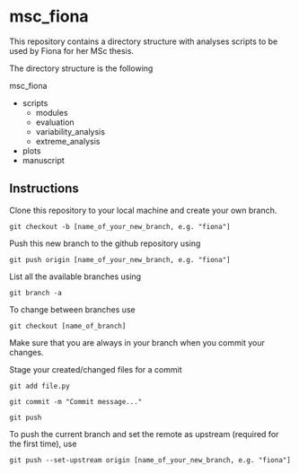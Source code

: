 # msc_fiona

This repository contains a directory structure with analyses scripts to be used by Fiona for her MSc thesis.

The directory structure is the following

msc_fiona
  - scripts
    - modules
    - evaluation
    - variability_analysis
    - extreme_analysis
  - plots
  - manuscript


## Instructions

Clone this repository to your local machine and create your own branch. 

    git checkout -b [name_of_your_new_branch, e.g. "fiona"]

Push this new branch to the github repository using

    git push origin [name_of_your_new_branch, e.g. "fiona"]

List all the available branches using

    git branch -a

To change between branches use

    git checkout [name_of_branch]

Make sure that you are always in your branch when you commit your changes.

Stage your created/changed files for a commit 

    git add file.py

    git commit -m "Commit message..."

    git push

To push the current branch and set the remote as upstream (required for the first time), use

    git push --set-upstream origin [name_of_your_new_branch, e.g. "fiona"]

